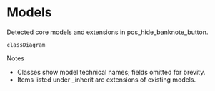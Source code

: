 # Models

Detected core models and extensions in pos_hide_banknote_button.

```mermaid
classDiagram
```

Notes
- Classes show model technical names; fields omitted for brevity.
- Items listed under _inherit are extensions of existing models.
